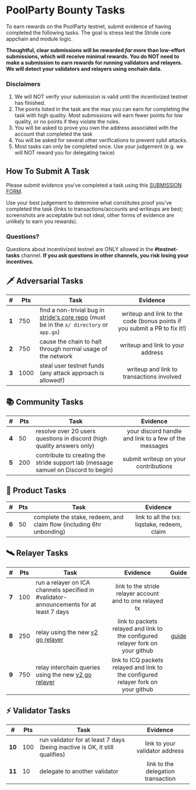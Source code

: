 # PoolParty Bounty Tasks

To earn rewards on the PoolParty testnet, submit evidence of having completed the following tasks. The goal is stress test the Stride core appchain and module logic. 

**Thoughtful, clear submissions will be rewarded ***far*** more than low-effort submissions, which will receive minimal rewards. You do NOT need to make a submission to earn rewards for running validators and relayers. We will detect your validators and relayers using onchain data.**


### Disclaimers
1. We will NOT verify your submission is valid until the incentivized testnet has finished.
2. The points listed in the task are the max you can earn for completing the task with high quality. Most submissions will earn fewer points for low quality, or no points if they violate the rules.
3. You will be asked to prove you own the address associated with the account that completed the task
4. You will be asked for several other verifications to prevent sybil attacks. 
5. Most tasks can only be completed once. Use your judgement (e.g. we will NOT reward you for delegating twice)
## How To Submit A Task
Please submit evidence you've completed a task using this [SUBMISSION FORM](https://forms.gle/urhJDEkqfMM9h1367).

Use your best judgement to determine what constitutes proof you've completed the task (links to transactions/accounts and writeups are best; screenshots are acceptable but not ideal, other forms of evidence are unlikely to earn you rewards).  

### Questions?
Questions about incentivized testnet are ONLY allowed in the **#testnet-tasks** channel. **If you ask questions in other channels, you risk losing your incentives.**


## 🗡️ Adversarial Tasks
| # | Pts |  Task  | Evidence |
| -- | -- | ------------- |:-------------:|
| **1** | 750 | find a non-trivial bug in [stride's core repo](https://github.com/Stride-Labs/stride) (must be in the `x/ directory` or `app.go`) | writeup and link to the code (bonus points if you submit a PR to fix it!)|| **5** | 100 | spam network with transactions | writeup on your results and link to the blocks you spammed |
| **2** | 750 | cause the chain to halt through normal usage of the network | writeup and link to your address |
| **3** | 1000 | steal user testnet funds (any attack approach is allowed!) | writeup and link to transactions involved |


## 📚 Community Tasks
| # | Pts |  Task  | Evidence |
| -- | -- | ------------- |:-------------:|
| **4** | 50 | resolve over 20 users questions in discord (high quality answers only) | your discord handle and link to a few of the messages  |
| **5** | 200 | contribute to creating the stride support lab (message samuel on Discord to begin) | submit writeup on your contributions |

## 🌊 Product Tasks
| # | Pts |  Task  | Evidence |
| -- | -- | ------------- |:-------------:|
| **6** | 50 | complete the stake, redeem, and claim flow (including 6hr unbonding) | link to all the txs: liqstake, redeem, claim |

## 🛰  Relayer Tasks 

| # | Pts |  Task  | Evidence | Guide |
| -- | -- | ------------- |:-------------:|:----------:|
| **7** | 100 | run a relayer on ICA channels specified in #validator-announcements for at least 7 days | link to the stride relayer account and to one relayed tx |
| **8** | 250 | relay using the new [v2 go relayer](https://github.com/cosmos/relayer/releases/tag/v2.0.0-rc4)      | link to packets relayed and link to the configured relayer fork on your github | [guide](https://github.com/zukaman/relayer-v2.0.0)
| **9** | 750 | relay interchain queries using the new [v2 go relayer](https://github.com/cosmos/relayer/releases/tag/v2.0.0-rc4) | link to ICQ packets relayed and link to the configured relayer fork on your github |

## ⚡ Validator Tasks 

| # | Pts |  Task  | Evidence |
| -- | -- | ------------- |:-------------:|
| **10** | 100 | run validator for at least 7 days (being inactive is OK, it still qualifies) | link to your validator address |
| **11** | 10 | delegate to another validator  | link to the delegation transaction |
